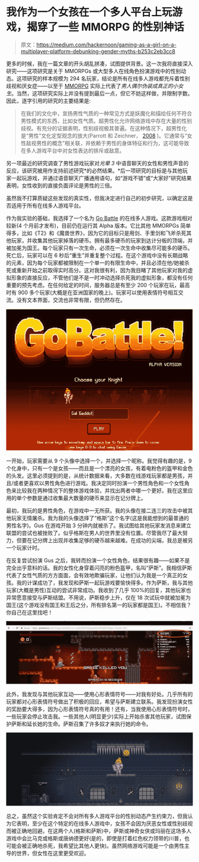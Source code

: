 # 我作为一个女孩在一个多人平台上玩游戏，揭穿了一些 MMORPG 的性别神话

> 原文：<https://medium.com/hackernoon/gaming-as-a-girl-on-a-multiplayer-platform-debunking-gender-myths-b253c2eb3cc8>

更多的时候，我在一篇文章的开头胡乱拼凑，试图提供背景。这一次我将直接深入研究——这项研究是关于 MMORPGs 或大型多人在线角色扮演游戏中的性别动态。这项研究的样本规模为 294 名玩家，结论是所有在线多人游戏都充斥着性别歧视和厌女症——以至于 [MMORPG](https://hackernoon.com/tagged/mmorpg) 实际上代表了*男人偶尔伪装成真正的小女生*。当然，这项研究实际上并没有提到最后一点，但它不妨这样做，并限制字数。因此，逐字引用的研究的主要结果是:

> 在我们的文化中，宣扬男性气质的一种常见方式是妖魔化和描绘任何不符合男性模式的东西，比如女性气质。超男性化允许网络游戏中存在大量的性别歧视。有充分的证据表明，性别歧视极其普遍。在这种情况下，超男性化是“男性”文化定型观念的放大(Parrott 和 Zeichner， [2008](https://www.ncbi.nlm.nih.gov/pmc/articles/PMC3849516/#B36) )。它通常与“女性敌视男性的概念”相关联，并依赖于男性的身体特征和行为，这可能导致在多人游戏平台中对女性表达的排斥或敌意。

另一项最近的研究调查了男性游戏玩家对*光晕 3* 中语音聊天的女性和男性声音的反应，该研究被用作支持前述研究*的必然结果。*后一项研究的目标是与其他玩家一起玩游戏，并通过语音聊天广播通用语句，如“游戏不错”或“大家好”研究结果表明，女性收到的直接负面评论是男性的三倍。

虽然我不打算质疑这些发现的真实性，但我决定进行自己的初步研究，以确定这是否适用于所有在线多人游戏平台。

作为我实验的基础，我选择了一个名为 [Go Battle](https://gobattle.io/) 的在线多人游戏。这款游戏相对较新(4 个月前才发布)，目前仍在运行其 Alpha 版本。它比其他 MMORPGs 简单得多，比如《T2》和《魔兽世界》，因为它的目标只是用剑、手里剑和飞斧杀死其他玩家，并收集其他玩家掉落的硬币。拥有最多硬币的玩家到达计分板的顶端，并被加冕为国王。每个玩家只有一次生命，必须在一次生命中收集尽可能多的硬币。死亡后，玩家可以在 6 秒后“重生”并重复整个过程。在这个游戏中没有长期战略的元素，因为每个玩家都被限制在一个单一的有限生命中，并且必须在他/她被杀死或重新开始之前取得实时高分。这对我很有利，因为我目睹了其他玩家对我的虚拟形象的直接反应，不管他们是不是一时冲动选择杀死我的虚拟形象，都没有任何重要的预先考虑。在任何给定的时间，服务器总是有至少 200 个玩家在玩，最高时有 900 多个玩家(大概是在亚洲国家的晚上)。玩家可以使用表情符号相互交流。没有文本界面，交流也非常有限，但仍然存在。

![](img/e5fb58eea019ae0650fa9cfebd4c8b6e.png)

一开始，玩家需要从 9 个头像中选择一个，并选择一个昵称。我觉得有趣的是，9 个化身中，只有一个是女孩——而且是一个漂亮的女孩，有着电粉色的盔甲和金色的头发。这里必须提到的是，从统计数据来看，大多数在线游戏玩家都是男孩，并且/或者更喜欢以男性角色进行游戏。我决定同时扮演一个男性角色和一个女性角色来比较我在两种情况下的整体游戏体验，并找出两者中哪一个更好。我在这里应用的单个参数是通过收集最大数量的硬币来显示在记分牌上。

最初，我玩的是男性角色，在游戏中一无所获。我的头像在接二连三的攻击中被其他玩家无情屠杀。我为我的头像选择了“格斯”这个名字(这是我能想到的最普通的男性名字)。Gus 在游戏开始 3 分钟内就被杀了。我试图给其他玩家发消息来建立联盟的尝试也被挫败了。似乎格斯在男人的世界里没有位置。尽管我尽了最大努力，但要在记分牌上出现并收集足够的硬币越来越难。在成功的尖端，我总是被另一个玩家计时。

在反复尝试扮演 Gus 之后，我转而扮演一个女性角色，结果很有趣——如果不是完全出乎意料的话。我的女性化身穿着闪亮的粉色盔甲，名叫“萨斯”。我相信萨斯代表了女性气质的方方面面，会有效地欺骗玩家，让他们认为我是一个真正的女孩。我的计谋成功了，我发现和萨斯一起玩游戏要愉快得多。作为萨斯，我与其他玩家(大概是男性)互动的尝试非常成功。我收到了几乎 100%的回复，其他玩家也异常愿意接受与萨斯结盟。不用说，萨斯稳步上升，仅在 18 次试玩中就被加冕为国王(这个游戏没有国王和王后之分，所有排名第一的玩家都是国王)。不相信我？你自己在这里找吧！

![](img/3074d7fdcca142762c9e17b19b32c33e.png)

此外，我发现与其他玩家互动——使用心形表情符号——对我有好处。几乎所有的玩家都对心形表情符号做出了积极的回应，希望与萨斯建立联系。我发现扮演女性的奖励要大得多，因为心形表情符号真的有用！还有，当我使用心形表情符号时，一些玩家会停止攻击我。一些其他人(明显更少)实际上开始杀害其他玩家，试图保护萨斯和延长她的生命。萨斯召集了许多奴才来执行她的命令。

![](img/02c77f92eca304d5440f2c5dce19ee0a.png)

总之，虽然这个实验肯定不会对所有多人游戏平台的性别动态产生约束力，但我认为它表明，至少在这个特定的在线多人游戏中，女孩不会因为厌恶女性或性别歧视而被正确地回避。在这两个人(格斯和萨斯)中，萨斯或神奇女侠或玛丽在这场多人游戏中会比马克或格斯或唐纳德更好(是的，即使是打着红色权力领带的川普，也可能会被正确地杀死，我希望比其他人更快)。虽然网络游戏可能是一个由男性主导的世界，但女性在这里更受欢迎。